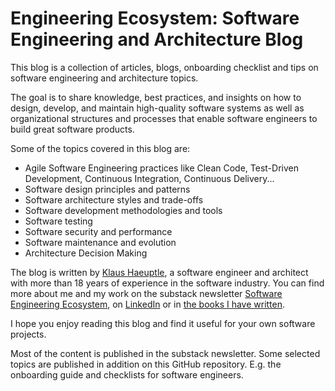 # Engineering Ecosystem: Software Engineering and Architecture Blog

This blog is a collection of articles, blogs, onboarding checklist and tips on software engineering and architecture topics. 

The goal is to share knowledge, best practices, and insights on how to design, develop, and maintain high-quality software systems as well as organizational structures and processes that enable software engineers to build great software products.

Some of the topics covered in this blog are:

- Agile Software Engineering practices like Clean Code, Test-Driven Development, Continuous Integration, Continuous Delivery...
- Software design principles and patterns
- Software architecture styles and trade-offs
- Software development methodologies and tools
- Software testing 
- Software security and performance
- Software maintenance and evolution
- Architecture Decision Making

The blog is written by [Klaus Haeuptle](https://www.linkedin.com/in/klaus-h%C3%A4uptle-951a0349/), a software engineer and architect with more than 18 years of experience in the software industry. You can find more about me and my work on the substack newsletter [Software Engineering Ecosystem](https://ecosystem4engineering.substack.com/), on [LinkedIn](https://www.linkedin.com/in/klaus-h%C3%A4uptle-951a0349/) or in [the books I have written](https://www.amazon.de/~/e/B0C4NYSGD7).

I hope you enjoy reading this blog and find it useful for your own software projects.

Most of the content is published in the substack newsletter. Some selected topics are published in addition on this GitHub repository. E.g. the onboarding guide and checklists for software engineers.

